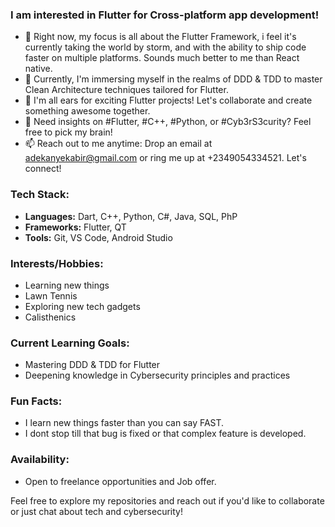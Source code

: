 ### I am interested in Flutter for Cross-platform app development!

- 🔭 Right now, my focus is all about the Flutter Framework, i feel it's currently taking the world by storm, and with the ability to ship code faster on multiple platforms. Sounds much better to me than React native.
- 🌱 Currently, I'm immersing myself in the realms of DDD & TDD to master Clean Architecture techniques tailored for Flutter.
- 👯 I'm all ears for exciting Flutter projects! Let's collaborate and create something awesome together.
- 💬 Need insights on #Flutter, #C++, #Python, or #Cyb3rS3curity? Feel free to pick my brain!
- 📫 Reach out to me anytime: Drop an email at adekanyekabir@gmail.com or ring me up at +2349054334521. Let's connect!

### Tech Stack:

- **Languages:** Dart, C++, Python, C#, Java, SQL, PhP
- **Frameworks:** Flutter, QT
- **Tools:** Git, VS Code, Android Studio


### Interests/Hobbies:

- Learning new things
- Lawn Tennis
- Exploring new tech gadgets
- Calisthenics
  

### Current Learning Goals:

- Mastering DDD & TDD for Flutter
- Deepening knowledge in Cybersecurity principles and practices

### Fun Facts:

- I learn new things faster than you can say FAST.
- I dont stop till that bug is fixed or that complex feature is developed.

### Availability:

- Open to freelance opportunities and Job offer.

Feel free to explore my repositories and reach out if you'd like to collaborate or just chat about tech and cybersecurity!
